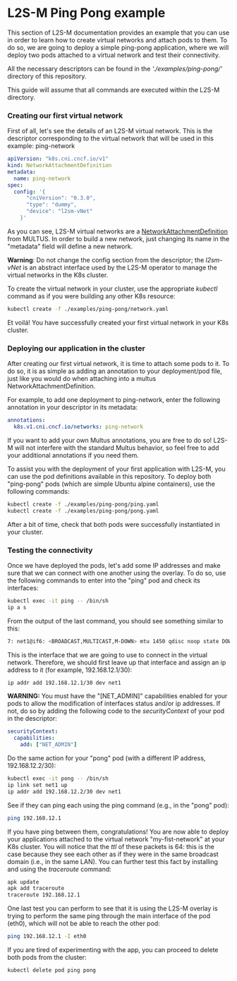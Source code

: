 # L2S-M Ping Pong example
This section of L2S-M documentation provides an example that you can use in order to learn how to create virtual networks and attach pods to them. To do so, we are going to deploy a simple ping-pong application, where we will deploy two pods attached to a virtual network and test their connectivity.

All the necessary descriptors can be found in the *'./examples/ping-pong/'* directory of this repository.

This guide will assume that all commands are executed within the L2S-M directory.

### Creating our first virtual network

First of all, let's see the details of an L2S-M virtual network. This is the descriptor corresponding to the virtual network that will be used in this example: ping-network

```yaml
apiVersion: "k8s.cni.cncf.io/v1"
kind: NetworkAttachmentDefinition
metadata:
  name: ping-network
spec:
  config: '{
      "cniVersion": "0.3.0",
      "type": "dummy",
      "device": "l2sm-vNet"
    }'
```
As you can see, L2S-M virtual networks are a [NetworkAttachmentDefinition](https://github.com/k8snetworkplumbingwg/multus-cni/blob/master/docs/quickstart.md) from MULTUS. In order to build a new network, just changing its name in the "metadata" field will define a new network. 

**Warning**: Do not change the config section from the descriptor; the *l2sm-vNet* is an abstract interface used by the L2S-M operator to manage the virtual networks in the K8s cluster.

To create the virtual network in your cluster, use the appropriate *kubectl* command as if you were building any other K8s resource:

```bash
kubectl create -f ./examples/ping-pong/network.yaml
```

Et voilá! You have successfully created your first virtual network in your K8s cluster.

### Deploying our application in the cluster

After creating our first virtual network, it is time to attach some pods to it. To do so, it is as simple as adding an annotation to your deployment/pod file, just like you would do when attaching into a multus NetworkAttachmentDefinition. 

For example, to add one deployment to ping-network, enter the following annotation in your descriptor in its metadata:

```yaml
annotations:
  k8s.v1.cni.cncf.io/networks: ping-network
```

If you want to add your own Multus annotations, you are free to do so! L2S-M will not interfere with the standard Multus behavior, so feel free to add your additional annotations if you need them.

To assist you with the deployment of your first application with L2S-M, you can use the pod definitions available in this repository. To deploy both "ping-pong" pods (which are simple Ubuntu alpine containers), use the following commands:

```bash
kubectl create -f ./examples/ping-pong/ping.yaml
kubectl create -f ./examples/ping-pong/pong.yaml
```

After a bit of time, check that both pods were successfully instantiated in your cluster.

### Testing the connectivity

Once we have deployed the pods, let's add some IP addresses and make sure that we can connect with one another using the overlay. To do so, use the following commands to enter into the "ping" pod and check its interfaces:

```bash
kubectl exec -it ping -- /bin/sh
ip a s
```

From the output of the last command, you should see something similar to this:
```bash
7: net1@if6: <BROADCAST,MULTICAST,M-DOWN> mtu 1450 qdisc noop state DOWN qlen 1000link/ether 16:79:4c:0c:d2:e8 brd ff:ff:ff:ff:ff:ff
```
This is the interface that we are going to use to connect in the virtual network. Therefore, we should first leave up that interface and assign an ip address to it (for example, 192.168.12.1/30):

```bash
ip addr add 192.168.12.1/30 dev net1
```

**WARNING:**  You must have the "[NET_ADMIN]" capabilities enabled for your pods to allow the modification of interfaces status and/or ip addresses. If not, do so by adding the following code to the *securityContext* of your pod in the descriptor:
```yaml
securityContext:
  capabilities:
    add: ["NET_ADMIN"]
```

Do the same action for your "pong" pod (with a different IP address, 192.168.12.2/30):

```bash
kubectl exec -it pong -- /bin/sh
ip link set net1 up
ip addr add 192.168.12.2/30 dev net1
```
See if they can ping each using the ping command (e.g., in the "pong" pod):
```bash
ping 192.168.12.1
```

If you have ping between them, congratulations! You are now able to deploy your applications attached to the virtual network "my-fist-network" at your K8s cluster. You will notice that the *ttl* of these packets is 64: this is the case because they see each other as if they were in the same broadcast domain (i.e., in the same LAN). You can further test this fact by installing and using the *traceroute* command:

```bash
apk update
apk add traceroute
traceroute 192.168.12.1
```

One last test you can perform to see that it is using the L2S-M overlay is trying to perform the same ping through the main interface of the pod (eth0), which will not be able to reach the other pod:
```bash
ping 192.168.12.1 -I eth0
```

If you are tired of experimenting with the app, you can proceed to delete both pods from the cluster:

```bash
kubectl delete pod ping pong
```

